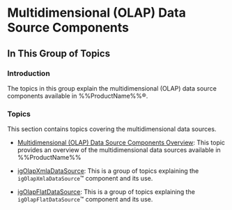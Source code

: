 ﻿<!--
|metadata|
{
    "fileName": "multidimensional-data-source-components",
    "controlName": [],
    "tags": []
}
|metadata|
-->

# Multidimensional (OLAP) Data Source Components



## In This Group of Topics

### Introduction

The topics in this group explain the multidimensional (OLAP) data source components available in %%ProductName%%®.

### Topics

This section contains topics covering the multidimensional data sources.

- [Multidimensional (OLAP) Data Source Components Overview](Multidimensional-Data-Source-Components-Overview.html): This topic provides an overview of the multidimensional data sources available in %%ProductName%%

- [igOlapXmlaDataSource](igOlapXmlaDataSource.html): This is a group of topics explaining the `igOlapXmlaDataSource`™ component and its use.

- [igOlapFlatDataSource](igOlapFlatDataSource.html): This is a group of topics explaining the `igOlapFlatDataSource`™ component and its use.
